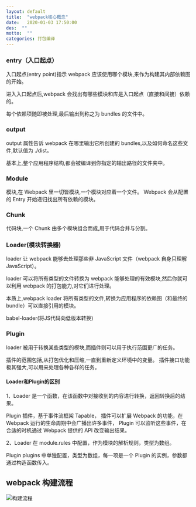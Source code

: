 ```yaml
---
layout: default
title:  "webpack核心概念"
date:   2020-01-03 17:50:00
des:  ""
motto:  ""
categories: 打包编译
---
```


### entry（入口起点）
入口起点(entry point)指示 webpack 应该使用哪个模块,来作为构建其内部依赖图的开始。

进入入口起点后,webpack 会找出有哪些模块和库是入口起点（直接和间接）依赖的。

每个依赖项随即被处理,最后输出到称之为 bundles 的文件中。

### output
output 属性告诉 webpack 在哪里输出它所创建的 bundles,以及如何命名这些文件,默认值为 ./dist。

基本上,整个应用程序结构,都会被编译到你指定的输出路径的文件夹中。

### Module
模块,在 Webpack 里一切皆模块,一个模块对应着一个文件。
Webpack 会从配置的 Entry 开始递归找出所有依赖的模块。

### Chunk
代码块,一个 Chunk 由多个模块组合而成,用于代码合并与分割。

### Loader(模块转换器)
loader 让 webpack 能够去处理那些非 JavaScript 文件（webpack 自身只理解 JavaScript）。

loader 可以将所有类型的文件转换为 webpack 能够处理的有效模块,然后你就可以利用 webpack 的打包能力,对它们进行处理。

本质上,webpack loader 将所有类型的文件,转换为应用程序的依赖图（和最终的 bundle）可以直接引用的模块。

babel-loader(将JS代码向低版本转换)

### Plugin
loader 被用于转换某些类型的模块,而插件则可以用于执行范围更广的任务。

插件的范围包括,从打包优化和压缩,一直到重新定义环境中的变量。
插件接口功能极其强大,可以用来处理各种各样的任务。

#### Loader和Plugin的区别

1、Loader 是一个函数，在该函数中对接收到的内容进行转换，返回转换后的结果。

Plugin 插件，基于事件流框架 Tapable，
插件可以扩展 Webpack 的功能，在 Webpack 运行的生命周期中会广播出许多事件，
Plugin 可以监听这些事件，在合适的时机通过 Webpack 提供的 API 改变输出结果。

2、Loader 在 module.rules 中配置，作为模块的解析规则，类型为数组。

Plugin plugins 中单独配置，类型为数组，每一项是一个 Plugin 的实例，参数都通过构造函数传入。

## webpack 构建流程

![构建流程](https://user-gold-cdn.xitu.io/2019/11/12/16e6020bf133fb9d?imageslim)



